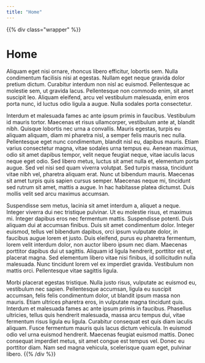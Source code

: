 ```yaml
---
title: "Home"
---
```


{{% div class="wrapper" %}}
# Home

Aliquam eget nisi ornare, rhoncus libero efficitur, lobortis sem. Nulla condimentum facilisis nisi at egestas. Nullam eget neque gravida dolor pretium dictum. Curabitur interdum non nisl ac euismod. Pellentesque ac molestie sem, ut gravida lacus. Pellentesque non commodo enim, sit amet suscipit leo. Aliquam eleifend, arcu vel vestibulum malesuada, enim eros porta nunc, id luctus odio ligula a augue. Nulla sodales porta consectetur.

Interdum et malesuada fames ac ante ipsum primis in faucibus. Vestibulum id mauris tortor. Maecenas et risus ullamcorper, vestibulum ante at, blandit nibh. Quisque lobortis nec urna a convallis. Mauris egestas, turpis eu aliquam aliquam, diam mi pharetra nisl, a semper felis mauris nec nulla. Pellentesque eget nunc condimentum, blandit nisl eu, dapibus mauris. Etiam varius consectetur magna, vitae sodales urna tempus eu. Aenean maximus, odio sit amet dapibus tempor, velit neque feugiat neque, vitae iaculis lacus neque eget odio. Sed libero metus, luctus sit amet nulla et, elementum porta augue. Sed vel nisi sed quam viverra volutpat. Sed turpis massa, tincidunt vitae nibh vel, pharetra aliquam erat. Nunc ut bibendum mauris. Maecenas sit amet turpis quis sapien cursus semper. Maecenas neque mi, tincidunt sed rutrum sit amet, mattis a augue. In hac habitasse platea dictumst. Duis mollis velit sed arcu maximus accumsan.

Suspendisse sem metus, lacinia sit amet interdum a, aliquet a neque. Integer viverra dui nec tristique pulvinar. Ut eu molestie risus, et maximus mi. Integer dapibus eros nec fermentum mattis. Suspendisse potenti. Duis aliquam dui at accumsan finibus. Duis sit amet condimentum dolor. Integer euismod, tellus vel bibendum dapibus, orci ipsum vulputate dolor, in faucibus augue lorem et justo. Duis eleifend, purus eu pharetra fermentum, lorem velit interdum dolor, non auctor libero ipsum nec diam. Maecenas porttitor dapibus dui ut sagittis. Aliquam id ligula hendrerit, porttitor est et, placerat magna. Sed elementum libero vitae nisi finibus, id sollicitudin nulla malesuada. Nunc tincidunt lorem vel ex imperdiet gravida. Vestibulum non mattis orci. Pellentesque vitae sagittis ligula.

Morbi placerat egestas tristique. Nulla justo risus, vulputate ac euismod eu, vestibulum nec sapien. Pellentesque accumsan, ligula eu suscipit accumsan, felis felis condimentum dolor, ut blandit ipsum massa non mauris. Etiam ultrices pharetra eros, in vulputate magna tincidunt quis. Interdum et malesuada fames ac ante ipsum primis in faucibus. Phasellus ultricies, tellus quis hendrerit malesuada, massa arcu tempus dui, vitae fermentum risus ligula eu ligula. Curabitur consequat est quis diam iaculis aliquam. Fusce fermentum mauris quis lacus dictum vehicula. In euismod odio vel urna euismod hendrerit. Maecenas feugiat euismod mattis. Donec consequat imperdiet metus, sit amet congue est tempus vel. Donec eu porttitor diam. Nam sed magna vehicula, scelerisque quam eget, pulvinar libero.
{{% /div  %}}
